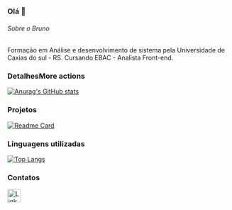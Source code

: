 ### Olá 👋


###### Sobre o Bruno
Formação em Análise e desenvolvimento de sistema pela Universidade de Caxias do sul - RS. Cursando EBAC - Analista Front-end.

### DetalhesMore actions

[![Anurag's GitHub stats](https://github-readme-stats.vercel.app/api?username=bfmohr&show_icons=true&theme=dark)](https://github.com/anuraghazra/github-readme-stats)

### Projetos

[![Readme Card](https://github-readme-stats.vercel.app/api/pin/?username=bfmohr&repo=Cartorioebac&theme=dark)](https://github.com/anuraghazra/github-readme-stats)

### Linguagens utilizadas

[![Top Langs](https://github-readme-stats.vercel.app/api/top-langs/?username=bfmohr&layout=compact)](https://github.com/anuraghazra/github-readme-stats)


### Contatos

[<img src='https://img.shields.io/badge/LinkedIn-0077B5?style=for-the-badge&logo=linkedin&logoColor=white' alt='Linkedin' height='30'>](https://www.linkedin.com/in/bruno-fernandes-mohr-9a610634/)
